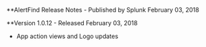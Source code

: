 **AlertFind Release Notes - Published by Splunk February 03, 2018


**Version 1.0.12 - Released February 03, 2018

* App action views and Logo updates
